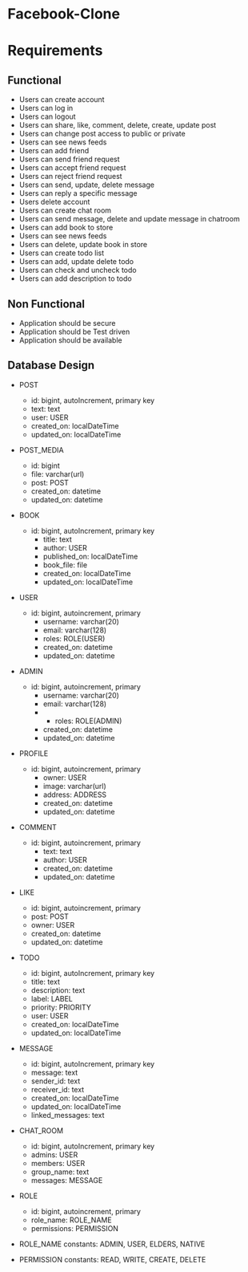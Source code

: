 # Facebook-Clone

# Requirements

## Functional 
- Users can create account
- Users can log in 
- Users can logout
- Users can share, like, comment, delete, create, update post
- Users can change post access to public or private
- Users can see news feeds
- Users can add friend
- Users can send friend request
- Users can accept friend request
- Users can reject friend request
- Users can send, update, delete message 
- Users can reply a specific message
- Users delete account
- Users can create chat room 
- Users can send message, delete and update message in chatroom
- Users can add book to store
- Users can see news feeds
- Users can delete, update book in store
- Users can create todo list
- Users can add, update delete todo
- Users can check and uncheck todo
- Users can add description to todo

## Non Functional 
- Application should be secure
- Application should be Test driven
- Application should be available

## Database Design
- POST
    - id: bigint, autoIncrement, primary key
    - text: text
    - user: USER
    - created_on: localDateTime
    - updated_on: localDateTime
  

- POST_MEDIA
    - id: bigint
    - file: varchar(url)
    - post: POST
    - created_on: datetime
    - updated_on: datetime
  

- BOOK
  - id: bigint, autoIncrement, primary key
    - title: text 
    - author: USER
    - published_on: localDateTime
    - book_file: file
    - created_on: localDateTime
    - updated_on: localDateTime
  

- USER
  - id: bigint, autoincrement, primary
    - username: varchar(20)
    - email: varchar(128)
    - roles: ROLE(USER)
    - created_on: datetime
    - updated_on: datetime
    

- ADMIN
    - id: bigint, autoincrement, primary
        - username: varchar(20)
        - email: varchar(128)
        - - roles: ROLE(ADMIN)
        - created_on: datetime
        - updated_on: datetime
        
- PROFILE
  - id: bigint, autoincrement, primary
    - owner: USER
    - image: varchar(url)
    - address: ADDRESS
    - created_on: datetime
    - updated_on: datetime
    

- COMMENT
  - id: bigint, autoincrement, primary
    - text: text
    - author: USER
    - created_on: datetime
    - updated_on: datetime
    
  
- LIKE
    - id: bigint, autoincrement, primary
    - post: POST
    - owner: USER
    - created_on: datetime
    - updated_on: datetime
    

- TODO
  - id: bigint, autoIncrement, primary key
  - title: text
  - description: text
  - label: LABEL
  - priority: PRIORITY
  - user: USER
  - created_on: localDateTime
  - updated_on: localDateTime


- MESSAGE
  - id: bigint, autoIncrement, primary key
  - message: text
  - sender_id: text
  - receiver_id: text
  - created_on: localDateTime
  - updated_on: localDateTime
  - linked_messages: text

- CHAT_ROOM
  - id: bigint, autoIncrement, primary key
  - admins: USER
  - members: USER
  - group_name: text
  - messages: MESSAGE


- ROLE
    - id: bigint, autoincrement, primary
    - role_name: ROLE_NAME
    - permissions: PERMISSION

- ROLE_NAME
    constants: ADMIN, USER, ELDERS, NATIVE

- PERMISSION
    constants: READ, WRITE, CREATE, DELETE